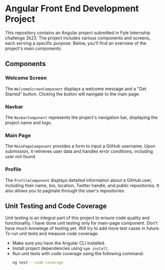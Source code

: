 # Angular Front End Development Project

This repository contains an Angular project submitted in Fyle Internship challenge 2k23. The project includes various components and screens, each serving a specific purpose. Below, you'll find an overview of the project's main components:

## Components

### Welcome Screen
The `WelcomeScreenComponent` displays a welcome message and a "Get Started" button. Clicking the button will navigate to the main page.

### Navbar
The `NavbarComponent` represents the project's navigation bar, displaying the project name and logo.

### Main Page
The `MainPageComponent` provides a form to input a GitHub username. Upon submission, it retrieves user data and handles error conditions, including user not found.

### Profile
The `ProfileComponent` displays detailed information about a GitHub user, including their name, bio, location, Twitter handle, and public repositories. It also allows you to paginate through the user's repositories.

## Unit Testing and Code Coverage

Unit testing is an integral part of this project to ensure code quality and functionality. I have done unit testing only for main-page component. Don't have much knowlege of testing yet. Will try to add more test cases in future.
To run unit tests and measure code coverage:
- Make sure you have the Angular CLI installed.
- Install project dependencies using `npm install`.
- Run unit tests with code coverage using the following command:
  ```bash
  ng test --code-coverage
